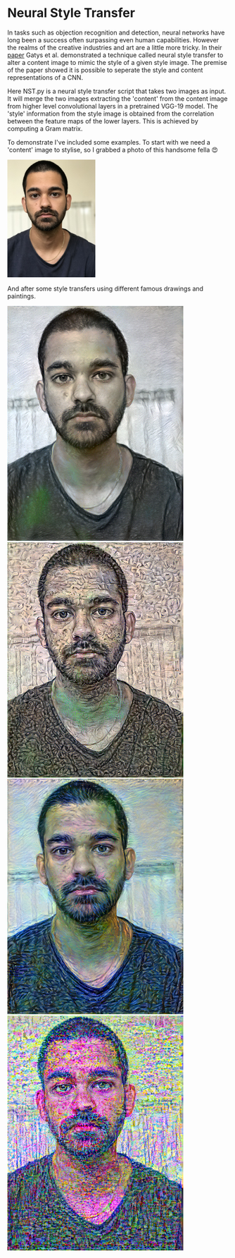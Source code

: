 # Neural Style Transfer

In tasks such as objection recognition and detection, neural networks have long been a success often surpassing even human capabilities. However the realms of the creative industries and art are a little more tricky. In their [paper](https://arxiv.org/abs/1508.06576) Gatys et al. demonstrated a technique called neural style transfer to alter a content image to mimic the style of a given style image. The premise of the paper showed it is possible to seperate the style and content representations of a CNN. <br>

Here NST.py is a neural style transfer script that takes two images as input. It will merge the two images extracting the 'content' from the content image from higher level convolutional layers in a pretrained VGG-19 model. The 'style' information from the style image is obtained from the correlation between the feature maps of the lower layers. This is achieved by computing a Gram matrix. <br>

To demonstrate I've included some examples. To start with we need a 'content' image to stylise, so I grabbed a photo of this handsome fella :heart_eyes: <br>

<p float="middle">
    <img src="images/original.jpg" width="200" />
</p>

And after some style transfers using different famous drawings and paintings.

<p float="left">
  <img src="images/style1.png" width="400" /> 
  <img src="images/style2.png" width="400" />
  <img src="images/style3.png" width="400" /> 
  <img src="images/style4.png" width="400" />
</p>
